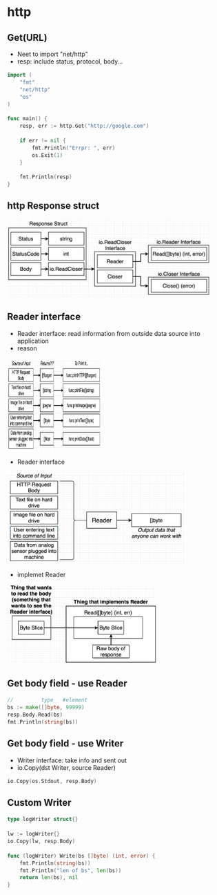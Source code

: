 # http

## Get(URL)
- Neet to import "net/http"
- resp: include status, protocol, body...
```Go
import (
	"fmt"
	"net/http"
	"os"
)

func main() {
	resp, err := http.Get("http://google.com")

	if err != nil {
		fmt.Println("Errpr: ", err)
		os.Exit(1)
	}

	fmt.Println(resp)
}
```

## http Response struct
<img src="https://github.com/BB88BB/GoDev_Learning/blob/main/4.interface/http/response__struct.png" width="472" height="182" />

## Reader interface
- Reader interface: read information from outside data source into application
- reason  
<img src="https://github.com/BB88BB/GoDev_Learning/blob/main/4.interface/http/reason.png" width="218" height="215" />

- Reader interface  
<img src="https://github.com/BB88BB/GoDev_Learning/blob/main/4.interface/http/reader_interface.png" width="412" height="213" />

- implemet Reader
<img src="https://github.com/BB88BB/GoDev_Learning/blob/main/4.interface/http/read_implementation.png" width="347" height="185" />

## Get body field - use Reader
```Go
//         type   #element
bs := make([]byte, 99999)
resp.Body.Read(bs)
fmt.Println(string(bs))
```

## Get body field - use Writer
- Writer interface: take info and sent out
- io.Copy(dst Writer, source Reader)
```Go
io.Copy(os.Stdout, resp.Body)
```
## Custom Writer
```Go
type logWriter struct{}

lw := logWriter{}
io.Copy(lw, resp.Body)

func (logWriter) Write(bs []byte) (int, error) {
	fmt.Println(string(bs))
	fmt.Println("len of bs", len(bs))
	return len(bs), nil
}
```